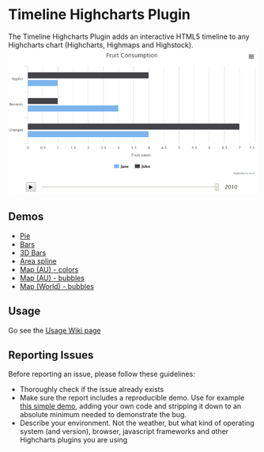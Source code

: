 # Timeline Highcharts Plugin
The Timeline Highcharts Plugin adds an interactive HTML5 timeline to any Highcharts chart (Highcharts, Highmaps and Highstock).
![Screenshot of bar chart with timeline](screenshots/timeline_bars_screenshot.png)

## Demos
* [Pie](http://jsfiddle.net/gh/get/jquery/1.9.1/larsac07/Timeline-Highcharts-Plugin/tree/master/demos/pie-demo/)
* [Bars](http://jsfiddle.net/gh/get/jquery/1.9.1/larsac07/Timeline-Highcharts-Plugin/tree/master/demos/bars-demo/)
* [3D Bars](http://jsfiddle.net/gh/get/jquery/1.9.1/larsac07/Timeline-Highcharts-Plugin/tree/master/demos/3dbars-demo/)
* [Area spline](http://jsfiddle.net/gh/get/jquery/1.9.1/larsac07/Timeline-Highcharts-Plugin/tree/master/demos/areaspline-demo/)
* [Map (AU) - colors](http://jsfiddle.net/gh/get/jquery/1.9.1/larsac07/Timeline-Highcharts-Plugin/tree/master/demos/map-australia-colors-demo/)
* [Map (AU) - bubbles](http://jsfiddle.net/gh/get/jquery/1.9.1/larsac07/Timeline-Highcharts-Plugin/tree/master/demos/map-australia-bubbles-demo/)
* [Map (World) - bubbles](http://jsfiddle.net/gh/get/jquery/1.9.1/larsac07/Timeline-Highcharts-Plugin/tree/master/demos/map-world-bubbles-demo/)

## Usage
Go see the [Usage Wiki page](https://github.com/larsac07/Timeline-Highcharts-Plugin/wiki)

## Reporting Issues
Before reporting an issue, please follow these guidelines:
* Thoroughly check if the issue already exists
* Make sure the report includes a reproducible demo. Use for example [this simple demo](http://jsfiddle.net/larsac07/hs2ujwok/), adding your own code and stripping it down to an absolute minimum needed to demonstrate the bug.
* Describe your environment. Not the weather, but what kind of operating system (and version), browser, javascript frameworks and other Highcharts plugins you are using
